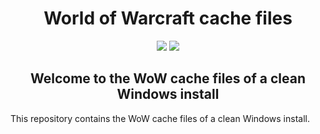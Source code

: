 <div align="center">
	<h1>World of Warcraft cache files</h1>
</div>

<div align="center">
	<img src="https://img.shields.io/maintenance/yes/2020?label=maintained&style=flat-square"> <img src="https://img.shields.io/badge/contribution-welcome-brightgreen&?style=flat-square">
	<h2>Welcome to the WoW cache files of a clean Windows install</h2>
</div>

<div align="left">
	<p>
		This repository contains the WoW cache files of a clean Windows install.
	</p>
</div>

